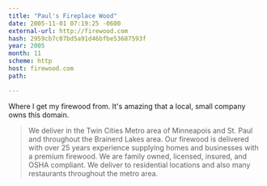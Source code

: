 ```yaml
---
title: "Paul's Fireplace Wood"
date: 2005-11-01 07:19:25 -0600
external-url: http://firewood.com
hash: 2959cb7c07bd5a91d46bfbe53687593f
year: 2005
month: 11
scheme: http
host: firewood.com
path: 

---
```


Where I get my firewood from. It's amazing that a local, small company owns this domain.

> We deliver in the Twin Cities Metro area of Minneapois and St. Paul and throughout the Brainerd Lakes area. Our firewood is delivered with over 25 years experience supplying homes and businesses with a premium firewood. We are family owned, licensed, insured, and OSHA compliant. We deliver to residential locations and also many restaurants throughout the metro area.

